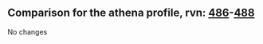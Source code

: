 ## Comparison for the athena profile, rvn: [486](https://github.com/PRO100KatYT/FortniteProfileRevisions/tree/main/profiles/athena/486%20athena.json)-[488](https://github.com/PRO100KatYT/FortniteProfileRevisions/tree/main/profiles/athena/488%20athena.json)

No changes
